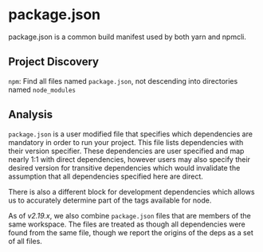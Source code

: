 # package.json

package.json is a common build manifest used by both yarn and npmcli.

## Project Discovery

`npm`: Find all files named `package.json`, not descending into directories
named `node_modules`

## Analysis

`package.json` is a user modified file that specifies which dependencies are
mandatory in order to run your project. This file lists dependencies with their
version specifier. These dependencies are user specified and map nearly 1:1 with
direct dependencies, however users may also specify their desired version for
transitive dependencies which would invalidate the assumption that all
dependencies specified here are direct.

There is also a different block for development dependencies which allows us to
accurately determine part of the tags available for node.

As of _v2.19.x_, we also combine `package.json` files that are members of the
same workspace.  The files are treated as though all dependencies were found
from the same file, though we report the origins of the deps as a set of all
files.
